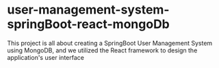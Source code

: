 # user-management-system-springBoot-react-mongoDb
This project is all about creating a SpringBoot User Management System using MongoDB, and we utilized the React framework to design the application's user interface
